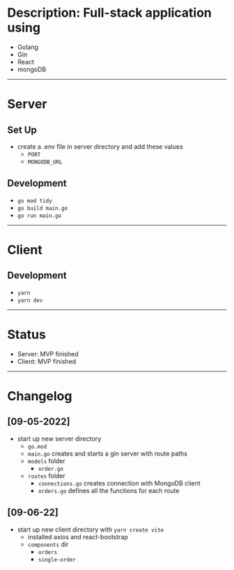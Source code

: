 # Description: Full-stack application using

- Golang
- Gin
- React
- mongoDB

---

# Server

## Set Up
- create a .env file in server directory and add these values
  - `PORT`
  - `MONGODB_URL`

## Development

- `go mod tidy`
- `go build main.go`
- `go run main.go`

---

# Client

## Development

- `yarn`
- `yarn dev`

---

# Status

- Server: MVP finished
- Client: MVP finished

---

# Changelog

## [09-05-2022]

- start up new server directory
  - `go.mod`
  - `main.go` creates and starts a gin server with route paths
  - `models` folder
    - `order.go`
  - `routes` folder
    - `connections.go` creates connection with MongoDB client
    - `orders.go` defines all the functions for each route

## [09-06-22]

- start up new client directory with `yarn create vite`
  - installed axios and react-bootstrap
  - `components` dir
    - `orders`
    - `single-order`
